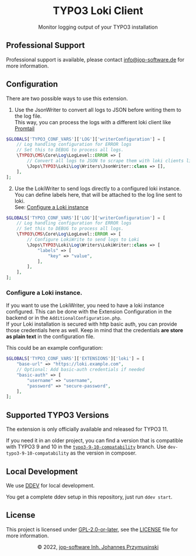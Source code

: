 <div align="center">
    <h1>TYPO3 Loki Client</h1>
    <p>Monitor logging output of your TYPO3 installation</p>
</div>

## Professional Support
Professional support is available, please contact [info@jop-software.de](mailto:info@jop-software.de) for more information.

## Configuration

There are two possible ways to use this extension.

1. Use the JsonWriter to convert all logs to JSON before writing them to the log file.  
This way, you can process the logs with a different loki client like [Promtail](https://grafana.com/docs/loki/latest/clients/promtail/)

```php
$GLOBALS['TYPO3_CONF_VARS']['LOG']['writerConfiguration'] = [
    // Log handling configuration for ERROR logs
    // Set this to DEBUG to process all logs.
    \TYPO3\CMS\Core\Log\LogLevel::ERROR => [
        // Convert all logs to JSON to scrape them with loki clients like Promtail
        \Jops\TYPO3\Loki\Log\Writers\JsonWriter::class => [],
    ],
];
```

2. Use the LokiWriter to send logs directly to a configured loki instance.  
You can define labels here, that will be attached to the log line sent to loki.  
See: [Configure a Loki instance](#configure-a-loki-instance)

```php
$GLOBALS['TYPO3_CONF_VARS']['LOG']['writerConfiguration'] = [
    // Log handling configuration for ERROR logs
    // Set this to DEBUG to process all logs.
    \TYPO3\CMS\Core\Log\LogLevel::ERROR => [
        // Configure LokiWrite to send logs to Loki
        \Jops\TYPO3\Loki\Log\Writers\LokiWriter::class => [
            "labels" => [
                "key" => "value",
            ],
        ],
    ],
];
```

### Configure a Loki instance.

If you want to use the LokiWriter, you need to have a loki instance configured. This can be done with the Extension 
Configuration in the backend or in the `AdditionalConfiguration.php`.  
If your Loki installation is secured with http basic auth, you can provide those credentials here as well. Keep in mind
that the credentials **are store as plain text** in the configuration file.

This could be an example configuration:

```php
$GLOBALS['TYPO3_CONF_VARS']['EXTENSIONS']['loki'] = [
    "base-url" => "https://loki.example.com",
    // Optional: Add basic-auth credentials if needed
    "basic-auth" => [
        "username" => "username",
        "password" => "secure-password",
    ],
];
```
## Supported TYPO3 Versions
The extension is only officially available and released for TYPO3 11.

If you need it in an older project, you can find a version that is compatible with TYPO3 9 and 10 in the [`typo3-9-10-compatability`](https://github.com/jop-software/typo3-loki/tree/typo3-9-10-compatability) branch.
Use `dev-typo3-9-10-compatability` as the version in composer.

## Local Development
We use [DDEV](https://ddev.com) for local development.

You get a complete ddev setup in this repository, just run `ddev start`.

## License
This project is licensed under [GPL-2.0-or-later](https://www.gnu.org/licenses/old-licenses/gpl-2.0.html), see the [LICENSE](./LICENSE) file for more information.

<div align="center">
    <p>&copy; 2022, <a href="mailto:info@jop-software.de">jop-software Inh. Johannes Przymusinski</a></p>
</div>
